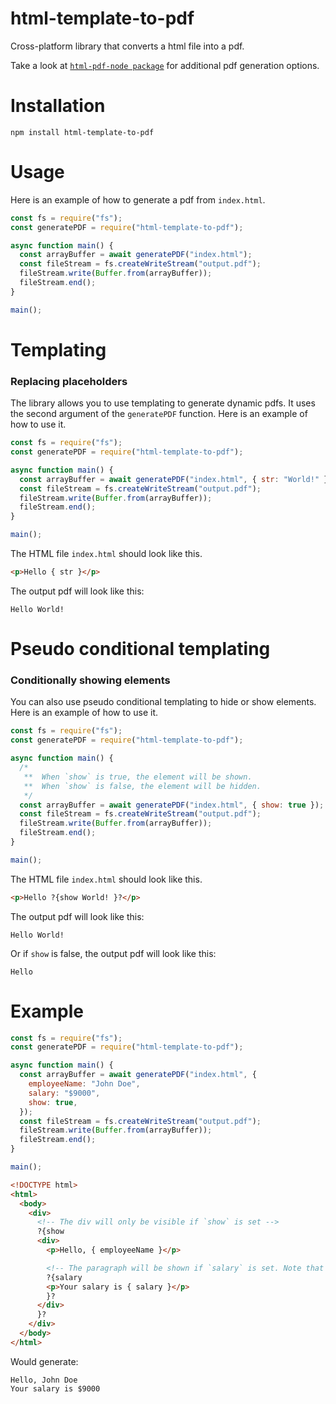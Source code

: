 # html-template-to-pdf

Cross-platform library that converts a html file into a pdf.

Take a look at [`html-pdf-node package`](https://github.com/mrafiqk/html-pdf-node) for additional pdf generation options.

# Installation

```
npm install html-template-to-pdf
```

# Usage

Here is an example of how to generate a pdf from `index.html`.

```javascript
const fs = require("fs");
const generatePDF = require("html-template-to-pdf");

async function main() {
  const arrayBuffer = await generatePDF("index.html");
  const fileStream = fs.createWriteStream("output.pdf");
  fileStream.write(Buffer.from(arrayBuffer));
  fileStream.end();
}

main();
```

# Templating

### Replacing placeholders

The library allows you to use templating to generate dynamic pdfs. It uses the second argument of the `generatePDF` function. Here is an example of how to use it.

```javascript
const fs = require("fs");
const generatePDF = require("html-template-to-pdf");

async function main() {
  const arrayBuffer = await generatePDF("index.html", { str: "World!" });
  const fileStream = fs.createWriteStream("output.pdf");
  fileStream.write(Buffer.from(arrayBuffer));
  fileStream.end();
}

main();
```

The HTML file `index.html` should look like this.

```html
<p>Hello { str }</p>
```

The output pdf will look like this:

```
Hello World!
```

# Pseudo conditional templating

### Conditionally showing elements

You can also use pseudo conditional templating to hide or show elements. Here is an example of how to use it.

```javascript
const fs = require("fs");
const generatePDF = require("html-template-to-pdf");

async function main() {
  /*
   **  When `show` is true, the element will be shown.
   **  When `show` is false, the element will be hidden.
   */
  const arrayBuffer = await generatePDF("index.html", { show: true });
  const fileStream = fs.createWriteStream("output.pdf");
  fileStream.write(Buffer.from(arrayBuffer));
  fileStream.end();
}

main();
```

The HTML file `index.html` should look like this.

```html
<p>Hello ?{show World! }?</p>
```

The output pdf will look like this:

```
Hello World!
```

Or if `show` is false, the output pdf will look like this:

```
Hello
```

# Example

```javascript
const fs = require("fs");
const generatePDF = require("html-template-to-pdf");

async function main() {
  const arrayBuffer = await generatePDF("index.html", {
    employeeName: "John Doe",
    salary: "$9000",
    show: true,
  });
  const fileStream = fs.createWriteStream("output.pdf");
  fileStream.write(Buffer.from(arrayBuffer));
  fileStream.end();
}

main();
```

```html
<!DOCTYPE html>
<html>
  <body>
    <div>
      <!-- The div will only be visible if `show` is set -->
      ?{show
      <div>
        <p>Hello, { employeeName }</p>

        <!-- The paragraph will be shown if `salary` is set. Note that `salary` can be of any type: Boolean, Number, Float, String, ...  -->
        ?{salary
        <p>Your salary is { salary }</p>
        }?
      </div>
      }?
    </div>
  </body>
</html>
```

Would generate:

```
Hello, John Doe
Your salary is $9000
```
